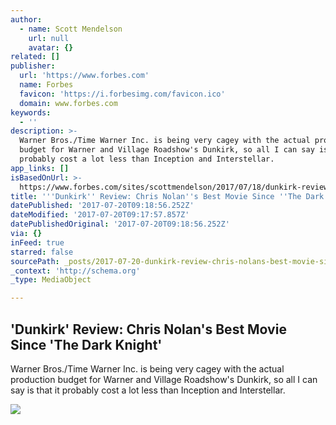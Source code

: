```yaml
---
author:
  - name: Scott Mendelson
    url: null
    avatar: {}
related: []
publisher:
  url: 'https://www.forbes.com'
  name: Forbes
  favicon: 'https://i.forbesimg.com/favicon.ico'
  domain: www.forbes.com
keywords:
  - ''
description: >-
  Warner Bros./Time Warner Inc. is being very cagey with the actual production
  budget for Warner and Village Roadshow's Dunkirk, so all I can say is that it
  probably cost a lot less than Inception and Interstellar.
app_links: []
isBasedOnUrl: >-
  https://www.forbes.com/sites/scottmendelson/2017/07/18/dunkirk-review-chris-nolans-best-movie-since-the-dark-knight/amp/
title: '''Dunkirk'' Review: Chris Nolan''s Best Movie Since ''The Dark Knight'''
datePublished: '2017-07-20T09:18:56.252Z'
dateModified: '2017-07-20T09:17:57.857Z'
datePublishedOriginal: '2017-07-20T09:18:56.252Z'
via: {}
inFeed: true
starred: false
sourcePath: _posts/2017-07-20-dunkirk-review-chris-nolans-best-movie-since-the-dark-k.md
_context: 'http://schema.org'
_type: MediaObject

---
```

<article style=""><h1>'Dunkirk' Review: Chris Nolan's Best Movie Since 'The Dark Knight'</h1><p>Warner Bros./Time Warner Inc. is being very cagey with the actual production budget for Warner and Village Roadshow's Dunkirk, so all I can say is that it probably cost a lot less than Inception and Interstellar.</p><img src="https://blogs-images.forbes.com/scottmendelson/files/2017/07/MV5BMTY4NTk5OTE1MF5BMl5BanBnXkFtZTgwMDgyNDY4MjI@._V1_SX1777_CR001777744_AL_-1200x675.jpg?width=640&amp;height=434" /></article>